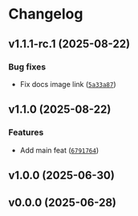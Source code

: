 # Changelog

## v1.1.1-rc.1 (2025-08-22)

### Bug fixes

- Fix docs image link ([`5a33a87`](https://github.com/34j/ultrasphere/commit/5a33a87ab0620546a53335ec7b4c0d6da8cd29dd))

## v1.1.0 (2025-08-22)

### Features

- Add main feat ([`6791764`](https://github.com/34j/ultrasphere/commit/679176478b29feb21483339e5b0998dedb2d1f99))

## v1.0.0 (2025-06-30)

## v0.0.0 (2025-06-28)
